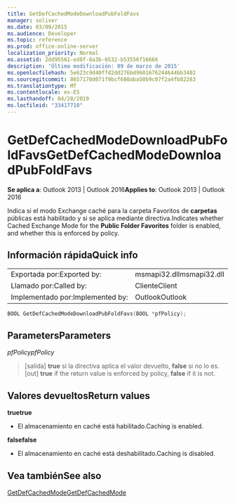 ```yaml
---
title: GetDefCachedModeDownloadPubFoldFavs
manager: soliver
ms.date: 03/09/2015
ms.audience: Developer
ms.topic: reference
ms.prod: office-online-server
localization_priority: Normal
ms.assetid: 2dd95561-ed8f-8a3b-6532-b53556f16666
description: 'Última modificación: 09 de marzo de 2015'
ms.openlocfilehash: 5e623c9d40ffd2dd276bd9601676244644bb3402
ms.sourcegitcommit: 8657170d071f9bcf680aba50b9c07f2a4fb82283
ms.translationtype: MT
ms.contentlocale: es-ES
ms.lasthandoff: 04/28/2019
ms.locfileid: "33417710"
---
```

# <a name="getdefcachedmodedownloadpubfoldfavs"></a><span data-ttu-id="5237e-103">GetDefCachedModeDownloadPubFoldFavs</span><span class="sxs-lookup"><span data-stu-id="5237e-103">GetDefCachedModeDownloadPubFoldFavs</span></span>

  
  
<span data-ttu-id="5237e-104">**Se aplica a**: Outlook 2013 | Outlook 2016</span><span class="sxs-lookup"><span data-stu-id="5237e-104">**Applies to**: Outlook 2013 | Outlook 2016</span></span> 
  
<span data-ttu-id="5237e-105">Indica si el modo Exchange caché para la carpeta Favoritos de **carpetas** públicas está habilitado y si se aplica mediante directiva.</span><span class="sxs-lookup"><span data-stu-id="5237e-105">Indicates whether Cached Exchange Mode for the **Public Folder Favorites** folder is enabled, and whether this is enforced by policy.</span></span> 
  
## <a name="quick-info"></a><span data-ttu-id="5237e-106">Información rápida</span><span class="sxs-lookup"><span data-stu-id="5237e-106">Quick info</span></span>

|||
|:-----|:-----|
|<span data-ttu-id="5237e-107">Exportada por:</span><span class="sxs-lookup"><span data-stu-id="5237e-107">Exported by:</span></span>  <br/> |<span data-ttu-id="5237e-108">msmapi32.dll</span><span class="sxs-lookup"><span data-stu-id="5237e-108">msmapi32.dll</span></span>  <br/> |
|<span data-ttu-id="5237e-109">Llamado por:</span><span class="sxs-lookup"><span data-stu-id="5237e-109">Called by:</span></span>  <br/> |<span data-ttu-id="5237e-110">Cliente</span><span class="sxs-lookup"><span data-stu-id="5237e-110">Client</span></span>  <br/> |
|<span data-ttu-id="5237e-111">Implementado por:</span><span class="sxs-lookup"><span data-stu-id="5237e-111">Implemented by:</span></span>  <br/> |<span data-ttu-id="5237e-112">Outlook</span><span class="sxs-lookup"><span data-stu-id="5237e-112">Outlook</span></span>  <br/> |
   
```cpp
BOOL GetDefCachedModeDownloadPubFoldFavs(BOOL *pfPolicy); 

```

## <a name="parameters"></a><span data-ttu-id="5237e-113">Parameters</span><span class="sxs-lookup"><span data-stu-id="5237e-113">Parameters</span></span>

 <span data-ttu-id="5237e-114">_pfPolicy_</span><span class="sxs-lookup"><span data-stu-id="5237e-114">_pfPolicy_</span></span>
  
> <span data-ttu-id="5237e-115">[salida] **true** si la directiva aplica el valor devuelto, **false** si no lo es.</span><span class="sxs-lookup"><span data-stu-id="5237e-115">[out] **true** if the return value is enforced by policy, **false** if it is not.</span></span> 
    
## <a name="return-values"></a><span data-ttu-id="5237e-116">Valores devueltos</span><span class="sxs-lookup"><span data-stu-id="5237e-116">Return values</span></span>

 <span data-ttu-id="5237e-117">**true**</span><span class="sxs-lookup"><span data-stu-id="5237e-117">**true**</span></span>
  
- <span data-ttu-id="5237e-118">El almacenamiento en caché está habilitado.</span><span class="sxs-lookup"><span data-stu-id="5237e-118">Caching is enabled.</span></span>
    
 <span data-ttu-id="5237e-119">**false**</span><span class="sxs-lookup"><span data-stu-id="5237e-119">**false**</span></span>
  
- <span data-ttu-id="5237e-120">El almacenamiento en caché está deshabilitado.</span><span class="sxs-lookup"><span data-stu-id="5237e-120">Caching is disabled.</span></span>
    
## <a name="see-also"></a><span data-ttu-id="5237e-121">Vea también</span><span class="sxs-lookup"><span data-stu-id="5237e-121">See also</span></span>



[<span data-ttu-id="5237e-122">GetDefCachedMode</span><span class="sxs-lookup"><span data-stu-id="5237e-122">GetDefCachedMode</span></span>](getdefcachedmode.md)

